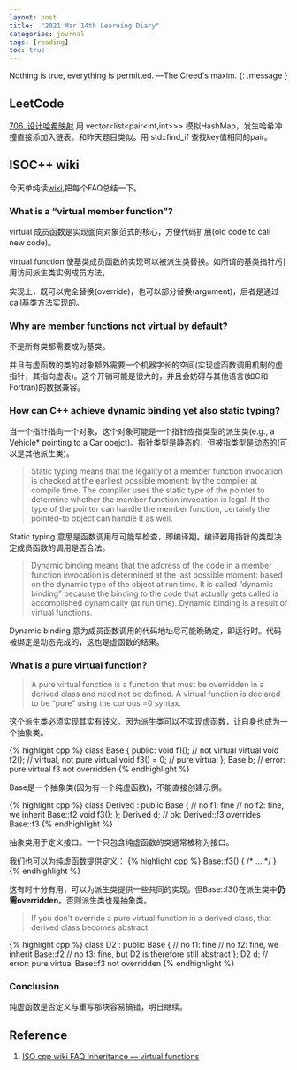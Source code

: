 ```yaml
---
layout: post
title:  "2021 Mar 14th Learning Diary"
categories: journal
tags: [reading]
toc: true
--- 
```

Nothing is true, everything is permitted. ―The Creed's maxim.
{: .message }

## LeetCode
[706. 设计哈希映射](https://leetcode-cn.com/problems/design-hashmap/)
用 vector<list<pair<int,int>>> 模拟HashMap，发生哈希冲撞直接添加入链表。和昨天题目类似。用 std::find_if 查找key值相同的pair。

## ISOC++ wiki
今天单纯读[wiki](https://isocpp.org/wiki/faq/virtual-functions),把每个FAQ总结一下。

### What is a “virtual member function”? 

virtual 成员函数是实现面向对象范式的核心，方便代码扩展(old code to call new code)。

virtual function 使基类成员函数的实现可以被派生类替换。如所谓的基类指针/引用访问派生类实例成员方法。

实现上，既可以完全替换(override)，也可以部分替换(argument)，后者是通过call基类方法实现的。

### Why are member functions not virtual by default?

不是所有类都需要成为基类。

并且有虚函数的类的对象额外需要一个机器字长的空间(实现虚函数调用机制的虚指针，其指向虚表)。这个开销可能是很大的，并且会妨碍与其他语言(如C和Fortran)的数据兼容。

### How can C++ achieve dynamic binding yet also static typing?

当一个指针指向一个对象，这个对象可能是一个指针应指类型的派生类(e.g., a Vehicle* pointing to a Car obejct)。指针类型是静态的，但被指类型是动态的(可以是其他派生类)。

> Static typing means that the legality of a member function invocation is checked at the earliest possible moment: by the compiler at compile time. The compiler uses the static type of the pointer to determine whether the member function invocation is legal. If the type of the pointer can handle the member function, certainly the pointed-to object can handle it as well. 

Static typing 意思是函数调用尽可能早检查，即编译期。编译器用指针的类型决定成员函数的调用是否合法。

> Dynamic binding means that the address of the code in a member function invocation is determined at the last possible moment: based on the dynamic type of the object at run time. It is called “dynamic binding” because the binding to the code that actually gets called is accomplished dynamically (at run time). Dynamic binding is a result of virtual functions.

Dynamic binding 意为成员函数调用的代码地址尽可能晚确定，即运行时。代码被绑定是动态完成的，这也是虚函数的结果。

### What is a pure virtual function?

> A pure virtual function is a function that must be overridden in a derived class and need not be defined. A virtual function is declared to be “pure” using the curious =0 syntax. 

这个派生类必须实现其实有歧义。因为派生类可以不实现虚函数，让自身也成为一个抽象类。

{% highlight cpp %}
    class Base {
    public:
        void f1();      // not virtual
        virtual void f2();  // virtual, not pure
        virtual void f3() = 0;  // pure virtual
    };
    Base b; // error: pure virtual f3 not overridden
{% endhighlight %}

Base是一个抽象类(因为有一个纯虚函数)，不能直接创建示例。

{% highlight cpp %}
    class Derived : public Base {
        // no f1: fine
        // no f2: fine, we inherit Base::f2
        void f3();
    };
    Derived d;  // ok: Derived::f3 overrides Base::f3
{% endhighlight %}

抽象类用于定义接口。一个只包含纯虚函数的类通常被称为接口。

我们也可以为纯虚函数提供定义：
{% highlight cpp %}
    Base::f3() { /* ... */ }
{% endhighlight %}

这有时十分有用，可以为派生类提供一些共同的实现。但Base::f3()在派生类中<strong>仍需overridden</strong>。否则派生类也是抽象类。

>  If you don’t override a pure virtual function in a derived class, that derived class becomes abstract.

{% highlight cpp %}
    class D2 : public Base {
        // no f1: fine
        // no f2: fine, we inherit Base::f2
        // no f3: fine, but D2 is therefore still abstract
    };
    D2 d;   // error: pure virtual Base::f3 not overridden
{% endhighlight %}

### Conclusion
纯虚函数是否定义与重写那块容易搞错，明日继续。

## Reference
1. [ISO cpp wiki FAQ Inheritance — virtual functions](https://isocpp.org/wiki/faq/virtual-functions)
